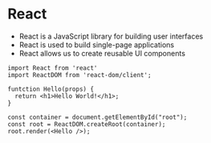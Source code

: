 # React
- React is a JavaScript library for building user interfaces
- React is used to build single-page applications
- React allows us to create reusable UI components

```
import React from 'react'
import ReactDOM from 'react-dom/client';

funtction Hello(props) {
  return <h1>Hello World!</h1>;
}

const container = document.getElementById("root");
const root = ReactDOM.createRoot(container);
root.render(<Hello />);
```
